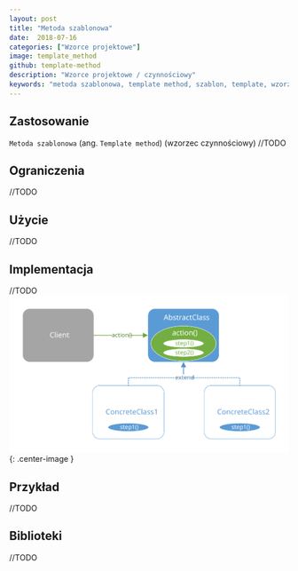 ```yaml
---
layout: post
title: "Metoda szablonowa"
date:  2018-07-16
categories: ["Wzorce projektowe"]
image: template_method
github: template-method
description: "Wzorce projektowe / czynnościowy"
keywords: "metoda szablonowa, template method, szablon, template, wzorzec, wzorce projektowe, wzorzec czynnościowy, design patterns, android, java, programowanie, programming"
---
```


## Zastosowanie
`Metoda szablonowa` (ang. `Template method`) (wzorzec czynnościowy)
//TODO

## Ograniczenia
//TODO

## Użycie
//TODO

## Implementacja
//TODO
![Metoda szablonowa diagram](/assets/img/diagrams/template_method.svg){: .center-image }

## Przykład
//TODO

## Biblioteki
//TODO
